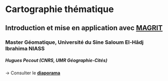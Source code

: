 # Cartographie thématique

## Introduction et mise en application avec [MAGRIT](https://magrit.cnrs.fr/)

### Master Géomatique, Université du Sine Saloum El-Hâdj Ibrahima NIASS

##### Hugues Pecout (CNRS, UMR Géographie-Cités)


&rarr; Consulter le [**diaporama**](https://huguespecout.github.io/Intro_carto_thematique)
